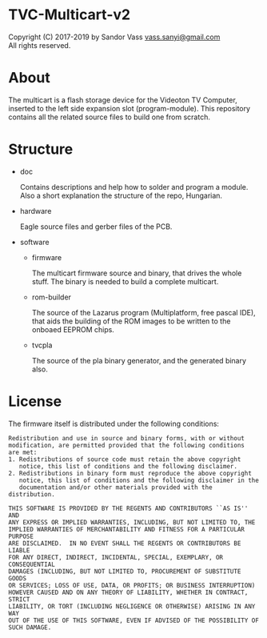 # TVC-Multicart-v2
Copyright (C) 2017-2019 by Sandor Vass <vass.sanyi@gmail.com>  
All rights reserved.

# About #
The multicart is a flash storage device for the Videoton TV Computer, 
inserted to the left side expansion slot (program-module).
This repository contains all the related source files to build one 
from scratch.

# Structure #

*  doc

   Contains descriptions and help how to solder and program a module.
   Also a short explanation the structure of the repo, Hungarian.

*  hardware

   Eagle source files and gerber files of the PCB.

*  software

   *  firmware

      The multicart firmware source and binary, that drives the whole stuff. The
      binary is needed to build a complete multicart.

   *  rom-builder

      The source of the Lazarus program (Multiplatform, free pascal IDE), that 
      aids the building of the ROM images to be written to the onboaed EEPROM chips.

   *  tvcpla

      The source of the pla binary generator, and the generated binary also.

# License #

The firmware itself is distributed under the following conditions:

    Redistribution and use in source and binary forms, with or without
    modification, are permitted provided that the following conditions
    are met:
    1. Redistributions of source code must retain the above copyright
       notice, this list of conditions and the following disclaimer.
    2. Redistributions in binary form must reproduce the above copyright
       notice, this list of conditions and the following disclaimer in the
       documentation and/or other materials provided with the distribution.

    THIS SOFTWARE IS PROVIDED BY THE REGENTS AND CONTRIBUTORS ``AS IS'' AND
    ANY EXPRESS OR IMPLIED WARRANTIES, INCLUDING, BUT NOT LIMITED TO, THE
    IMPLIED WARRANTIES OF MERCHANTABILITY AND FITNESS FOR A PARTICULAR PURPOSE
    ARE DISCLAIMED.  IN NO EVENT SHALL THE REGENTS OR CONTRIBUTORS BE LIABLE
    FOR ANY DIRECT, INDIRECT, INCIDENTAL, SPECIAL, EXEMPLARY, OR CONSEQUENTIAL
    DAMAGES (INCLUDING, BUT NOT LIMITED TO, PROCUREMENT OF SUBSTITUTE GOODS
    OR SERVICES; LOSS OF USE, DATA, OR PROFITS; OR BUSINESS INTERRUPTION)
    HOWEVER CAUSED AND ON ANY THEORY OF LIABILITY, WHETHER IN CONTRACT, STRICT
    LIABILITY, OR TORT (INCLUDING NEGLIGENCE OR OTHERWISE) ARISING IN ANY WAY
    OUT OF THE USE OF THIS SOFTWARE, EVEN IF ADVISED OF THE POSSIBILITY OF
    SUCH DAMAGE.


